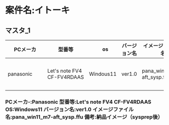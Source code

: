 # 案件名:イトーキ

## マスタ_1

| PCメーカ     |         型番等　              |　os  |    バージョン名    |  イメージファイル名 |  備考  | 
|--------------|------------------------------|----- | ------------------|-------------------|-------|
| panasonic　　| Let's note FV4 CF-FV4RDAAS　　| Windous11 |  ver1.0 | pana_win11_m7-aft_sysp.ffu  | 納品イメージ（sysprep後）|





 ### PCメーカ-:Panasonic 型番等:Let's note FV4 CF-FV4RDAAS OS:Windows11 バージョン名:ver1.0 イメージファイル名:pana_win11_m7-aft_sysp.ffu 備考:納品イメージ（sysprep後）
 
 











